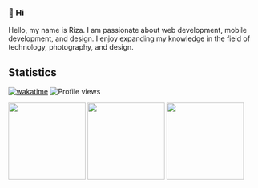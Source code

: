 ### 👋 Hi 
Hello, my name is Riza. I am passionate about web development, mobile development, and design. I enjoy expanding my knowledge in the field of technology, photography, and design.



## Statistics
[![wakatime](https://wakatime.com/badge/user/fb8c1ce8-afe1-4c16-a0b5-0993ee093d6d.svg)](https://wakatime.com/@fb8c1ce8-afe1-4c16-a0b5-0993ee093d6d)
![Profile views](https://komarev.com/ghpvc/?username=rizaadi&color=gray)
<div>
  <img height="154" src="https://github-readme-stats.vercel.app/api?username=rizaadi&show_icons=true&theme=react&count_private=true&hide=contribs" />
  <img height="154" src="https://github-readme-stats.vercel.app/api/top-langs/?username=rizaadi&layout=compact&theme=react&hide=php&langs_count=6" />
  <img height="154" src="https://github-readme-stats.vercel.app/api/wakatime?username=rizaadi&layout=compact&theme=react&langs_count=5" />
</div>
